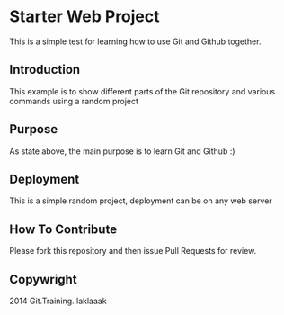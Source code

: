 # Starter Web Project

This is a simple test for learning
how to use Git and Github together.

## Introduction

This example is to show different parts of 
the Git repository and various commands
using a random project

## Purpose

As state above, the main purpose is to 
learn Git and Github :) 

## Deployment

This is a simple random project, deployment
can be on any web server

## How To Contribute

Please fork this repository and then issue Pull Requests for review.

## Copywright

2014 Git.Training. laklaaak